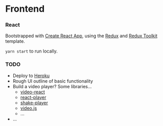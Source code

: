 # Frontend

### React

Bootstrapped with [Create React App](https://github.com/facebook/create-react-app), using the [Redux](https://redux.js.org/) and [Redux Toolkit](https://redux-toolkit.js.org/) template.

`yarn start` to run locally.

### TODO

- Deploy to [Heroku](https://www.heroku.com/)
- Rough UI outline of basic functionality
- Build a video player? Some libraries...
  - [video-react](https://video-react.js.org/)
  - [react-player](https://www.npmjs.com/package/react-player)
  - [shake-player](https://www.npmjs.com/package/shaka-player)
  - [video.js](https://www.npmjs.com/package/video.js)
  - ...
- ...
